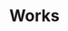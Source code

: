 ---
title: "Works"
permalink: /works/
layout: works
classes: wide
author_profile: true
entries_layout: grid
header:
  overlay_image: # assets/images/header/cell.png
---